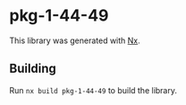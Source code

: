 # pkg-1-44-49

This library was generated with [Nx](https://nx.dev).

## Building

Run `nx build pkg-1-44-49` to build the library.
